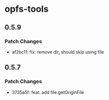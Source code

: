 # opfs-tools

## 0.5.9

### Patch Changes

- af2bc11: fix: remove dir, should skip using file

## 0.5.7

### Patch Changes

- 3735a5f: feat: add file.getOriginFile
